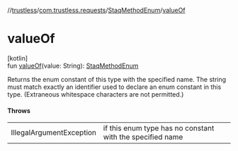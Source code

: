 //[trustless](../../../index.md)/[com.trustless.requests](../index.md)/[StaqMethodEnum](index.md)/[valueOf](value-of.md)

# valueOf

[kotlin]\
fun [valueOf](value-of.md)(value: String): [StaqMethodEnum](index.md)

Returns the enum constant of this type with the specified name. The string must match exactly an identifier used to declare an enum constant in this type. (Extraneous whitespace characters are not permitted.)

#### Throws

| | |
|---|---|
| IllegalArgumentException | if this enum type has no constant with the specified name |
